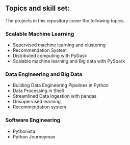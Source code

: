 ## Topics and skill set:

The projects in this repository cover the following topics.

### Scalable Machine Learning 
* Supervised machine learning and clustering 
* Recommendation System
* Distributed computing with PyDask 
* Scalable machine learning and Big data with PySpark

### Data Engineering and Big Data
* Building Data Engineering Pipelines in Python
* Data Processing in Shell
* Streamlined Data Ingestion with pandas
* Unsupervised learning
* Recommendation system

### Software Engineering
* Pythonista
* Python Journeyman




